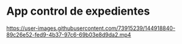 # App control de expedientes


https://user-images.githubusercontent.com/73915239/144918840-89c26e52-fed9-4b37-97c6-69b03e8d9da2.mp4

